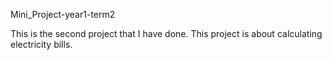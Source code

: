 Mini_Project-year1-term2

This is the second project that I have done. This project is about calculating electricity bills.
